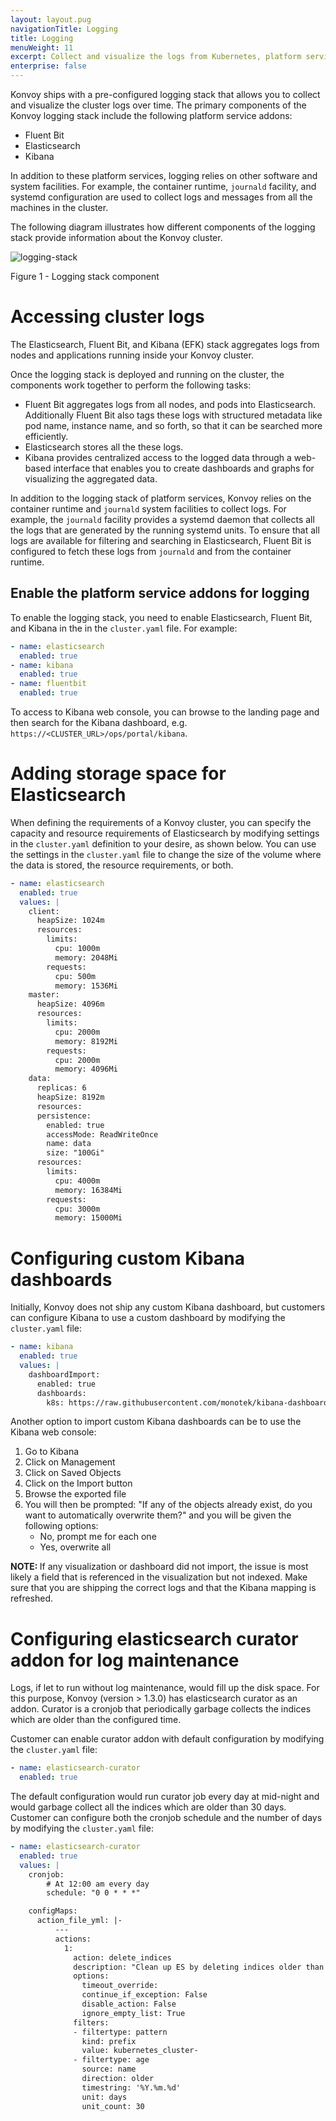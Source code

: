 ```yaml
---
layout: layout.pug
navigationTitle: Logging
title: Logging
menuWeight: 11
excerpt: Collect and visualize the logs from Kubernetes, platform services, and applications deployed on the Konvoy cluster
enterprise: false
---
```


<!-- markdownlint-disable MD004 MD007 MD025 MD030 -->

Konvoy ships with a pre-configured logging stack that allows you to collect and visualize the cluster logs over time.
The primary components of the Konvoy logging stack include the following platform service addons:

* Fluent Bit
* Elasticsearch
* Kibana

In addition to these platform services, logging relies on other software and system facilities.
For example, the container runtime, `journald` facility, and systemd configuration are used to collect logs and messages from all the machines in the cluster.

The following diagram illustrates how different components of the logging stack provide information about the Konvoy cluster.

![logging-stack](../img/logging.png)

Figure 1 - Logging stack component

# Accessing cluster logs

The Elasticsearch, Fluent Bit, and Kibana (EFK) stack aggregates logs from nodes and applications running inside your Konvoy cluster.

Once the logging stack is deployed and running on the cluster, the components work together to perform the following tasks:

* Fluent Bit aggregates logs from all nodes, and pods into Elasticsearch.
  Additionally Fluent Bit also tags these logs with structured metadata like pod name, instance name, and so forth, so that it can be searched more efficiently.
* Elasticsearch stores all the these logs.
* Kibana provides centralized access to the logged data through a web-based interface that enables you to create dashboards and graphs for visualizing the aggregated data.

In addition to the logging stack of platform services, Konvoy relies on the container runtime and `journald` system facilities to collect logs.
For example, the `journald` facility provides a systemd daemon that collects all the logs that are generated by the running systemd units.
To ensure that all logs are available for filtering and searching in Elasticsearch, Fluent Bit is configured to fetch these logs from `journald` and from the container runtime.

## Enable the platform service addons for logging

To enable the logging stack, you need to enable Elasticsearch, Fluent Bit, and Kibana in the in the `cluster.yaml` file. For example:

```yaml
- name: elasticsearch
  enabled: true
- name: kibana
  enabled: true
- name: fluentbit
  enabled: true  
```

To access to Kibana web console, you can browse to the landing page and then search for the Kibana dashboard, e.g. `https://<CLUSTER_URL>/ops/portal/kibana`.

# Adding storage space for Elasticsearch

When defining the requirements of a Konvoy cluster, you can specify the capacity and resource requirements of Elasticsearch by modifying settings in the `cluster.yaml` definition to your desire, as shown below.
You can use the settings in the `cluster.yaml` file to change the size of the volume where the data is stored, the resource requirements, or both.

```yaml
- name: elasticsearch
  enabled: true
  values: |
    client:
      heapSize: 1024m
      resources:
        limits:
          cpu: 1000m
          memory: 2048Mi
        requests:
          cpu: 500m
          memory: 1536Mi
    master:
      heapSize: 4096m
      resources:
        limits:
          cpu: 2000m
          memory: 8192Mi
        requests:
          cpu: 2000m
          memory: 4096Mi
    data:
      replicas: 6
      heapSize: 8192m
      resources:
      persistence:
        enabled: true
        accessMode: ReadWriteOnce
        name: data
        size: "100Gi"
      resources:
        limits:
          cpu: 4000m
          memory: 16384Mi
        requests:
          cpu: 3000m
          memory: 15000Mi
```

# Configuring custom Kibana dashboards

Initially, Konvoy does not ship any custom Kibana dashboard, but customers can configure Kibana to use a custom dashboard by modifying the `cluster.yaml` file:

```yaml
- name: kibana
  enabled: true
  values: |
    dashboardImport:
      enabled: true
      dashboards:
        k8s: https://raw.githubusercontent.com/monotek/kibana-dashboards/master/k8s-fluentd-elasticsearch.json
```

Another option to import custom Kibana dashboards can be to use the Kibana web console:

1. Go to Kibana
1. Click on Management
1. Click on Saved Objects
1. Click on the Import button
1. Browse the exported file
1. You will then be prompted: "If any of the objects already exist, do you want to automatically overwrite them?" and you will be given the following options:
    * No, prompt me for each one
    * Yes, overwrite all

<p class="message--note"><strong>NOTE: </strong> If any visualization or dashboard did not import, the issue is most likely a field that is referenced in the visualization but not indexed. Make sure that you are shipping the correct logs and that the Kibana mapping is refreshed.</p>

# Configuring elasticsearch curator addon for log maintenance

Logs, if let to run without log maintenance, would fill up the disk space. For this purpose, Konvoy (version > 1.3.0) has elasticsearch curator as an addon. Curator is a cronjob that periodically garbage collects the indices which are older than the configured time.

Customer can enable curator addon with default configuration by modifying the `cluster.yaml` file:

```yaml
- name: elasticsearch-curator
  enabled: true
```

The default configuration would run curator job every day at mid-night and would garbage collect all the indices which are older than 30 days. Customer can configure both the cronjob schedule and the number of days by modifying the `cluster.yaml` file:

```yaml
- name: elasticsearch-curator
  enabled: true
  values: |
    cronjob:
        # At 12:00 am every day
        schedule: "0 0 * * *"

    configMaps:
      action_file_yml: |-
          ---
          actions:
            1:
              action: delete_indices
              description: "Clean up ES by deleting indices older than 30 days"
              options:
                timeout_override:
                continue_if_exception: False
                disable_action: False
                ignore_empty_list: True
              filters:
              - filtertype: pattern
                kind: prefix
                value: kubernetes_cluster-
              - filtertype: age
                source: name
                direction: older
                timestring: '%Y.%m.%d'
                unit: days
                unit_count: 30
```
